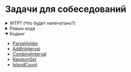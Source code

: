 # Задачи для собеседований

<details>
<summary>WTP? (Что будет напечатано?)</summary>


</details>

<details>
<summary>Ревью кода</summary>

</details>

<details open>
<summary>Кодинг</summary>

- [ParseHolder](https://github.com/AlexAkama/interview_task/blob/main/src/org/example/coding/ParseHolder.java)
- [AddInInterval](https://github.com/AlexAkama/interview_task/blob/main/src/org/example/coding/AddInInterval.java)
- [CombineInterval](https://github.com/AlexAkama/interview_task/blob/main/src/org/example/coding/CombineInterval.java)
- [RandomSet](https://github.com/AlexAkama/interview_task/blob/main/src/org/example/coding/RandomSet.java)
- [IslandCount](https://github.com/AlexAkama/interview_task/blob/main/src/org/example/coding/IslandCount.java)

</details>